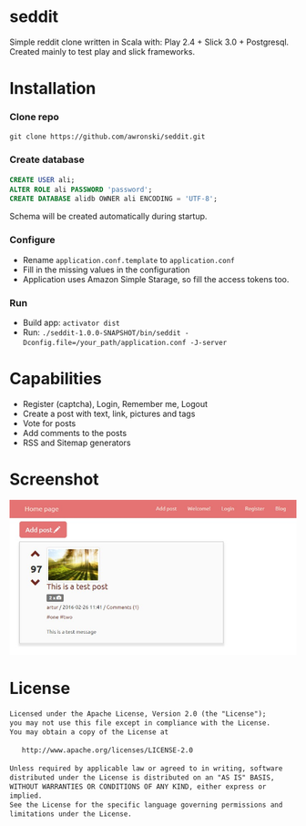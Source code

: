 # seddit
Simple reddit clone written in Scala with: Play 2.4 + Slick 3.0 + Postgresql.
Created mainly to test play and slick frameworks.

# Installation

### Clone repo
```
git clone https://github.com/awronski/seddit.git
```

### Create database
```sql
CREATE USER ali;
ALTER ROLE ali PASSWORD 'password';
CREATE DATABASE alidb OWNER ali ENCODING = 'UTF-8';
```
Schema will be created automatically during startup.

### Configure
- Rename `application.conf.template` to `application.conf`
- Fill in the missing values in the configuration
- Application uses Amazon Simple Starage, so fill the access tokens too.

### Run
- Build app: `activator dist`
- Run: `./seddit-1.0.0-SNAPSHOT/bin/seddit -Dconfig.file=/your_path/application.conf -J-server`

# Capabilities
- Register (captcha), Login, Remember me, Logout
- Create a post with text, link, pictures and tags
- Vote for posts
- Add comments to the posts
- RSS and Sitemap generators

# Screenshot
![alt screenshot](https://raw.githubusercontent.com/awronski/seddit/master/post.jpg)

License
=======

    Licensed under the Apache License, Version 2.0 (the "License");
    you may not use this file except in compliance with the License.
    You may obtain a copy of the License at

       http://www.apache.org/licenses/LICENSE-2.0

    Unless required by applicable law or agreed to in writing, software
    distributed under the License is distributed on an "AS IS" BASIS,
    WITHOUT WARRANTIES OR CONDITIONS OF ANY KIND, either express or implied.
    See the License for the specific language governing permissions and
    limitations under the License.